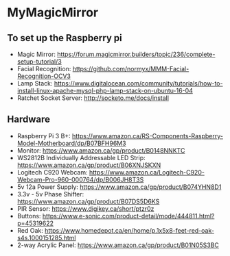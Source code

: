 # MyMagicMirror

## To set up the Raspberry pi
- Magic Mirror: https://forum.magicmirror.builders/topic/236/complete-setup-tutorial/3
- Facial Recognition: https://github.com/normyx/MMM-Facial-Recognition-OCV3
- Lamp Stack: https://www.digitalocean.com/community/tutorials/how-to-install-linux-apache-mysql-php-lamp-stack-on-ubuntu-16-04
- Ratchet Socket Server: http://socketo.me/docs/install

## Hardware
- Raspberry Pi 3 B+: https://www.amazon.ca/RS-Components-Raspberry-Model-Motherboard/dp/B07BFH96M3
- Monitor: https://www.amazon.ca/gp/product/B0148NNKTC
- WS2812B Individually Addressable LED Strip: https://www.amazon.ca/gp/product/B06XNJSKXN
- Logitech C920 Webcam: https://www.amazon.ca/Logitech-C920-Webcam-Pro-960-000764/dp/B006JH8T3S
- 5v 12a Power Supply: https://www.amazon.ca/gp/product/B074YHN8D1
- 3.3v - 5v Phase Shifter: https://www.amazon.ca/gp/product/B07DS5D6KS
- PIR Sensor: https://www.digikey.ca/short/ptzr0z
- Buttons: https://www.e-sonic.com/product-detail/mode/444811.html?p=45319622
- Red Oak: https://www.homedepot.ca/en/home/p.1x5x8-feet-red-oak-s4s.1000151285.html
- 2-way Acrylic Panel: https://www.amazon.ca/gp/product/B01N05S3BC
